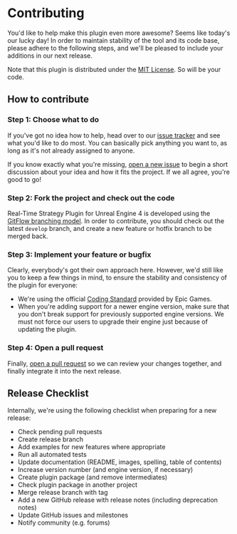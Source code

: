 # Contributing

You'd like to help make this plugin even more awesome? Seems like today's our lucky day! In order to maintain stability of the tool and its code base, please adhere to the following steps, and we'll be pleased to include your additions in our next release.

Note that this plugin is distributed under the [MIT License](https://github.com/npruehs/ue4-rts/blob/develop/LICENSE). So will be your code.

## How to contribute

### Step 1: Choose what to do

If you've got no idea how to help, head over to our [issue tracker](https://github.com/npruehs/ue4-rts/issues) and see what you'd like to do most. You can basically pick anything you want to, as long as it's not already assigned to anyone.

If you know exactly what you're missing, [open a new issue](https://github.com/npruehs/ue4-rts/issues/new) to begin a short discussion about your idea and how it fits the project. If we all agree, you're good to go!

### Step 2: Fork the project and check out the code

Real-Time Strategy Plugin for Unreal Engine 4 is developed using the [GitFlow branching model](http://nvie.com/posts/a-successful-git-branching-model/). In order to contribute, you should check out the latest `develop` branch, and create a new feature or hotfix branch to be merged back.

### Step 3: Implement your feature or bugfix

Clearly, everybody's got their own approach here. However, we'd still like you to keep a few things in mind, to ensure the stability and consistency of the plugin for everyone:

* We're using the official [Coding Standard](https://docs.unrealengine.com/latest/INT/Programming/Development/CodingStandard/index.html) provided by Epic Games.
* When you're adding support for a newer engine version, make sure that you don't break support for previously supported engine versions. We must not force our users to upgrade their engine just because of updating the plugin.

### Step 4: Open a pull request

Finally, [open a pull request](https://help.github.com/articles/creating-a-pull-request/) so we can review your changes together, and finally integrate it into the next release.


## Release Checklist

Internally, we're using the following checklist when preparing for a new release:

* Check pending pull requests
* Create release branch
* Add examples for new features where appropriate
* Run all automated tests
* Update documentation (README, images, spelling, table of contents)
* Increase version number (and engine version, if necessary)
* Create plugin package (and remove intermediates)
* Check plugin package in another project
* Merge release branch with tag
* Add a new GitHub release with release notes (including deprecation notes)
* Update GitHub issues and milestones
* Notify community (e.g. forums)
